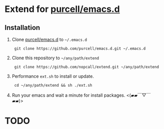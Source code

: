 # Extend for [purcell/emacs.d](https://github.com/purcell/emacs.d)

## Installation

1. Clone [purcell/emacs.d](https://github.com/purcell/emacs.d) to `~/.emacs.d`

		git clone https://github.com/purcell/emacs.d.git ~/.emacs.d

2. Clone this repository to `~/any/path/extend`

		git clone https://github.com/nopcall/extend.git ~/any/path/extend

3. Performance `ext.sh` to install or update.

		cd ~/any/path/extend && sh ./ext.sh

4. Run your emacs and wait a minute for install packages. <(▰▰￣▽￣▰▰)>

# TODO
